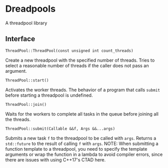 # Dreadpools
A threadpool library

## Interface
`ThreadPool::ThreadPool(const unsigned int count_threads)`

Create a new threadpool with the specified number of threads. Tries to select a reasonable number of threads if the caller does not pass an argument.

`ThreadPool::start()`

Activates the worker threads. The behavior of a program that calls `submit` before starting a threadpool is undefined.

`ThreadPool::join()`

Waits for the workers to complete all tasks in the queue before joining all the threads.

`ThreadPool::submit(Callable &&f, Args &&...args)`

Submits a new task `f` to the threadpool to be called with `args`. Returns a `std::future` to the result of calling `f` with `args`.
NOTE: When submitting a function template to a threadpool, you need to specify the template arguments or wrap the function in a lambda to avoid compiler errors, since there are issues with using C++17's CTAD here.

